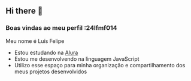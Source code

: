 ## Hi there 👋

### Boas vindas ao meu perfil :24lfmf014

Meu nome é Luís Felipe

- Estou estudando na [Alura](https://www.alura.com.br)
- Estou me desenvolvendo na linguagem JavaScript
- Utilizo esse espaço para minha organização e compartilhamento dos meus projetos desenvolvidos


